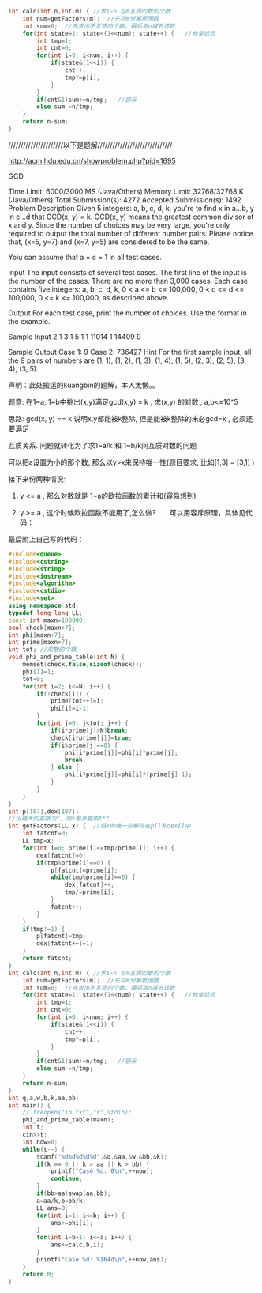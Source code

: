 ```cpp
int calc(int n,int m) { //求1~n 与m互质的数的个数
    int num=getFactors(m);  //先将m分解质因数
    int sum=0;  //先求出不互质的个数，最后用n减去该数
    for(int state=1; state<(1<<num); state++) {   //枚举状态
        int tmp=1;
        int cnt=0;  
        for(int i=0; i<num; i++) {
            if(state&(1<<i)) {
                cnt++;
                tmp*=p[i];
            }
        }
        if(cnt&1)sum+=n/tmp;   //容斥
        else sum-=n/tmp;
    }
    return n-sum;
}
```

//////////////////////以下是题解//////////////////////////////

http://acm.hdu.edu.cn/showproblem.php?pid=1695

GCD


Time Limit: 6000/3000 MS (Java/Others)    Memory Limit: 32768/32768 K (Java/Others)
Total Submission(s): 4272    Accepted Submission(s): 1492
Problem Description
Given 5 integers: a, b, c, d, k, you're to find x in a...b, y in c...d that GCD(x, y) = k. GCD(x, y) means the greatest common divisor of x and y. Since the number of choices may be very large, you're only required to output the total number of different number pairs.
Please notice that, (x=5, y=7) and (x=7, y=5) are considered to be the same.

Yoiu can assume that a = c = 1 in all test cases.

Input
The input consists of several test cases. The first line of the input is the number of the cases. There are no more than 3,000 cases.
Each case contains five integers: a, b, c, d, k, 0 < a <= b <= 100,000, 0 < c <= d <= 100,000, 0 <= k <= 100,000, as described above.

Output
For each test case, print the number of choices. Use the format in the example.

Sample Input
2 1 3 1 5 1 1 11014 1 14409 9

Sample Output
Case 1: 9 Case 2: 736427
Hint
For the first sample input, all the 9 pairs of numbers are (1, 1), (1, 2), (1, 3), (1, 4), (1, 5), (2, 3), (2, 5), (3, 4), (3, 5).

 

声明：此处搬运的kuangbin的题解，本人太懒。。

题意: 在1~a, 1~b中挑出(x,y)满足gcd(x,y) = k , 求(x,y) 的对数 , a,b<=10^5


思路: gcd(x, y) == k 说明x,y都能被k整除, 但是能被k整除的未必gcd=k  , 必须还要满足


互质关系. 问题就转化为了求1~a/k 和 1~b/k间互质对数的问题


可以把a设置为小的那个数, 那么以y>x来保持唯一性(题目要求, 比如[1,3] = [3,1] )


接下来份两种情况:


1. y <= a , 那么对数就是 1~a的欧拉函数的累计和(容易想到)


2. y >= a , 这个时候欧拉函数不能用了,怎么做?　　可以用容斥原理，具体见代码：

最后附上自己写的代码：

```cpp
#include<queue>
#include<cstring>
#include<string>
#include<iostream>
#include<algorithm>
#include<cstdio>
#include<set>
using namespace std;
typedef long long LL;
const int maxn=100000;
bool check[maxn+7];
int phi[maxn+7];
int prime[maxn+7];
int tot; //素数的个数
void phi_and_prime_table(int N) {
    memset(check,false,sizeof(check));
    phi[1]=1;
    tot=0;
    for(int i=2; i<=N; i++) {
        if(!check[i]) {
            prime[tot++]=i;
            phi[i]=i-1;
        }
        for(int j=0; j<tot; j++) {
            if(i*prime[j]>N)break;
            check[i*prime[j]]=true;
            if(i%prime[j]==0) {
                phi[i*prime[j]]=phi[i]*prime[j];
                break;
            } else {
                phi[i*prime[j]]=phi[i]*(prime[j]-1);
            }
        }
    }
}
int p[107],dex[107];
//设最大的素数为t，则x最多能取t*t
int getFactors(LL x) {  //将x的唯一分解存在p[]和dex[]中
    int fatcnt=0;
    LL tmp=x;
    for(int i=0; prime[i]<=tmp/prime[i]; i++) {
        dex[fatcnt]=0;
        if(tmp%prime[i]==0) {
            p[fatcnt]=prime[i];
            while(tmp%prime[i]==0) {
                dex[fatcnt]++;
                tmp/=prime[i];
            }
            fatcnt++;
        }
    }
    if(tmp!=1) {
        p[fatcnt]=tmp;
        dex[fatcnt++]=1;
    }
    return fatcnt;
}
int calc(int n,int m) { //求1~n 与m互质的数的个数
    int num=getFactors(m);  //先将m分解质因数
    int sum=0;  //先求出不互质的个数，最后用n减去该数
    for(int state=1; state<(1<<num); state++) {   //枚举状态
        int tmp=1;
        int cnt=0;
        for(int i=0; i<num; i++) {
            if(state&(1<<i)) {
                cnt++;
                tmp*=p[i];
            }
        }
        if(cnt&1)sum+=n/tmp;   //容斥
        else sum-=n/tmp;
    }
    return n-sum;
}
int q,a,w,b,k,aa,bb;
int main() {
    // freopen("in.txt","r",stdin);
    phi_and_prime_table(maxn);
    int t;
    cin>>t;
    int now=0;
    while(t--) {
        scanf("%d%d%d%d%d",&q,&aa,&w,&bb,&k);
        if(k == 0 || k > aa || k > bb) {
            printf("Case %d: 0\n",++now);
            continue;
        }
        if(bb>aa)swap(aa,bb);
        a=aa/k,b=bb/k;
        LL ans=0;
        for(int i=1; i<=b; i++) {
            ans+=phi[i];
        }
        for(int i=b+1; i<=a; i++) {
            ans+=calc(b,i);
        }
        printf("Case %d: %I64d\n",++now,ans);
    }
    return 0;
}
```

